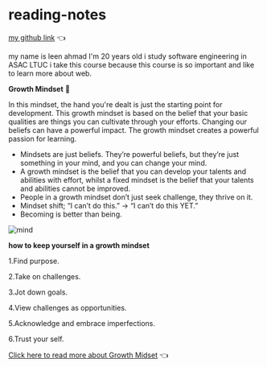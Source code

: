 # reading-notes

[my github link](https://github.com/leenahmad) 👈

my name is leen ahmad I'm 20 years old 
i study software engineering in ASAC LTUC
i take this course because this course is so important and like to learn more about web. 




**Growth Mindset** 🧠

In this mindset, the hand you're dealt is just the starting point for development. This growth mindset is based on the belief that your basic qualities are things you can cultivate through your efforts. Changing our beliefs can have a powerful impact. The growth mindset creates a powerful passion for learning.


+ Mindsets are just beliefs. They’re powerful beliefs, but they’re just something in your mind, and you can change your mind.
+ A growth mindset is the belief that you can develop your talents and abilities with effort, whilst a fixed mindset is the belief that your talents and abilities cannot be improved.
+ People in a growth mindset don’t just seek challenge, they thrive on it.
+ Mindset shift; “I can’t do this.”  -> “I can’t do this YET.” 
+ Becoming is better than being.


![mind](https://www.techtello.com/wp-content/uploads/2020/06/fixed-mindset-vs-growth-mindset-chart.png)


**how to keep yourself in a growth mindset**

1.Find purpose.

2.Take on challenges.

3.Jot down goals.

4.View challenges as opportunities. 

5.Acknowledge and embrace imperfections.

6.Trust your self.

[Click here to read more about Growth Midset](https://www.atlassian.com/blog/inside-atlassian/growth-mindset) 👈
